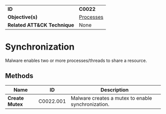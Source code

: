 |||
|---|---|
|**ID**|**C0022**|
|**Objective(s)**|[Processes](https://github.com/MBCProject/mbc-markdown/tree/master/micro-behaviors/processes)|
|**Related ATT&CK Technique**|None|


Synchronization
===============
Malware enables two or more processes/threads to share a resource. 

Methods
-------
|Name|ID|Description|
|---|---|---|
|**Create Mutex**|C0022.001|Malware creates a mutex to enable synchronization.|

